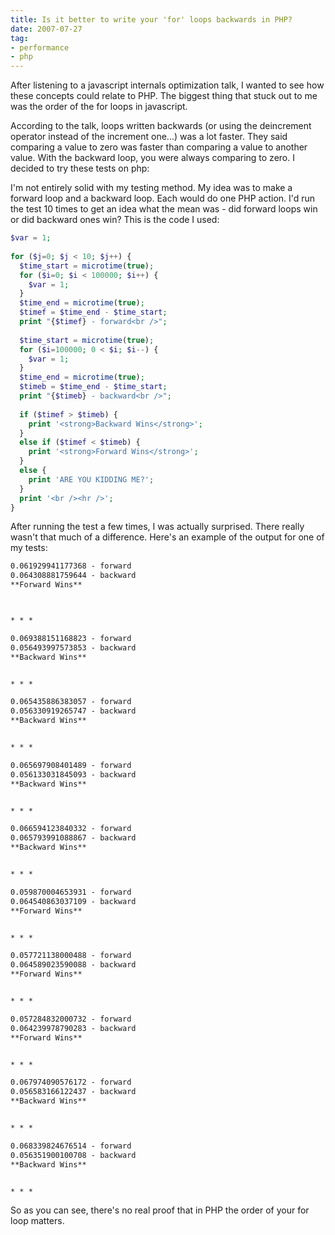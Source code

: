 ```yaml
---
title: Is it better to write your 'for' loops backwards in PHP?
date: 2007-07-27
tag:
- performance
- php
---
```

After listening to a javascript internals optimization talk, I wanted to see how these concepts could relate to PHP.  The biggest thing that stuck out to me was the order of the for loops in javascript.  

<!--more-->

According to the talk, loops written backwards (or using the deincrement operator instead of the increment one...) was a lot faster.  They said comparing a value to zero was faster than comparing a value to another value.  With the backward loop, you were always comparing to zero.  I decided to try these tests on php:

I'm not entirely solid with my testing method.  My idea was to make a forward loop and a backward loop.  Each would do one PHP action.  I'd run the test 10 times to get an idea what the mean was - did forward loops win or did backward ones win?  This is the code I used:

```php
$var = 1;
 
for ($j=0; $j < 10; $j++) {
  $time_start = microtime(true);
  for ($i=0; $i < 100000; $i++) {
    $var = 1;
  }
  $time_end = microtime(true);
  $timef = $time_end - $time_start;
  print "{$timef} - forward<br />";
 
  $time_start = microtime(true);
  for ($i=100000; 0 < $i; $i--) {
    $var = 1;
  }
  $time_end = microtime(true);
  $timeb = $time_end - $time_start;
  print "{$timeb} - backward<br />";
 
  if ($timef > $timeb) {
    print '<strong>Backward Wins</strong>';
  }
  else if ($timef < $timeb) {
    print '<strong>Forward Wins</strong>';
  }
  else {
    print 'ARE YOU KIDDING ME?';
  }
  print '<br /><hr />';
}    
```

After running the test a few times, I was actually surprised.  There really wasn't that much of a difference.  Here's an example of the output for one of my tests:

```txt
0.061929941177368 - forward
0.064308881759644 - backward
**Forward Wins**



* * *

0.069388151168823 - forward
0.056493997573853 - backward
**Backward Wins**


* * *

0.065435886383057 - forward
0.056330919265747 - backward
**Backward Wins**


* * *

0.065697908401489 - forward
0.056133031845093 - backward
**Backward Wins**


* * *

0.066594123840332 - forward
0.065793991088867 - backward
**Backward Wins**


* * *

0.059870004653931 - forward
0.064540863037109 - backward
**Forward Wins**


* * *

0.057721138000488 - forward
0.064589023590088 - backward
**Forward Wins**


* * *

0.057284832000732 - forward
0.064239978790283 - backward
**Forward Wins**


* * *

0.067974090576172 - forward
0.056583166122437 - backward
**Backward Wins**


* * *

0.068339824676514 - forward
0.056351900100708 - backward
**Backward Wins**


* * *
```

So as you can see, there's no real proof that in PHP the order of your for loop matters.
